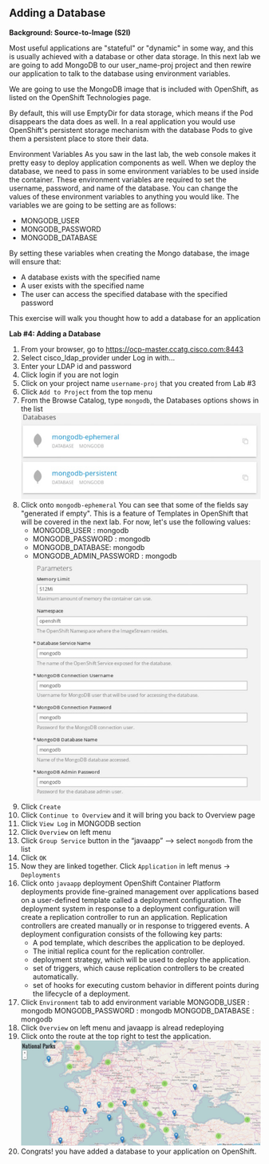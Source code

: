 ## Adding a Database 

**Background: Source-to-Image (S2I)**

Most useful applications are "stateful" or "dynamic" in some way, and this is usually achieved with a database or other data storage. In this next lab we are going to add MongoDB to our user_name-proj project and then rewire our application to talk to the database using environment variables.

We are going to use the MongoDB image that is included with OpenShift, as listed on the OpenShift Technologies page.

By default, this will use EmptyDir for data storage, which means if the Pod disappears the data does as well. In a real application you would use OpenShift's persistent storage mechanism with the database Pods to give them a persistent place to store their data.

Environment Variables
As you saw in the last lab, the web console makes it pretty easy to deploy application components as well. When we deploy the database, we need to pass in some environment variables to be used inside the container. These environment variables are required to set the username, password, and name of the database. You can change the values of these environment variables to anything you would like. The variables we are going to be setting are as follows:

- MONGODB_USER
- MONGODB_PASSWORD
- MONGODB_DATABASE

By setting these variables when creating the Mongo database, the image will ensure that:

- A database exists with the specified name
- A user exists with the specified name
- The user can access the specified database with the specified password

This exercise will walk you thought how to add a database for an application

**Lab #4: Adding a Database**

1. From your browser, go to https://ocp-master.ccatg.cisco.com:8443
2. Select cisco_ldap_provider under Log in with...
3. Enter your LDAP id and password
4. Click login if you are not login
5. Click on your project name `username-proj` that you created from Lab #3
6. Click `Add to Project` from the top menu
7. From the Browse Catalog, type `mongodb`, the Databases options shows in the list
![image](images/mongodbList.jpg)
8. Click onto `mongodb-ephemeral`
You can see that some of the fields say "generated if empty". This is a feature of Templates in OpenShift that will be covered in the next lab. For now, let's use the following values:
	* MONGODB_USER : mongodb
	* MONGODB_PASSWORD : mongodb
	* MONGODB_DATABASE: mongodb
	* MONGODB_ADMIN_PASSWORD : mongodb
![image](images/mongodb.jpg)
9. Click `Create`
10. Click `Continue to Overview` and it will bring you back to Overview page
11. Click `View Log` in MONGODB section
12.  Click `Overview` on left menu 
13. Click `Group Service` button in the “javaapp” —> select `mongodb` from the list
14. Click `OK`
15. Now they are linked together. Click `Application` in left menus → `Deployments` 
16. Click onto `javaapp` deployment
OpenShift Container Platform deployments provide fine-grained management over applications based on a user-defined template called a deployment configuration. The deployment system in response to a deployment configuration will create a replication controller to run an application. Replication controllers are created manually or in response to triggered events.
A deployment configuration consists of the following key parts:
	* A pod template, which describes the application to be deployed.
	* The initial replica count for the replication controller.
	* deployment strategy, which will be used to deploy the application.
	* set of triggers, which cause replication controllers to be created automatically.
	* set of hooks for executing custom behavior in different points during the lifecycle of a deployment.
16. Click `Environment` tab to add environment variable
MONGODB_USER : mongodb
MONGODB_PASSWORD : mongodb
MONGODB_DATABASE : mongodb
17. Click `Overview` on left menu and javaapp is alread redeploying
18. Click onto the route at the top right to test the application.
![image](images/parkslocations.jpg)
19. Congrats! you have added a database to your application on OpenShift.




